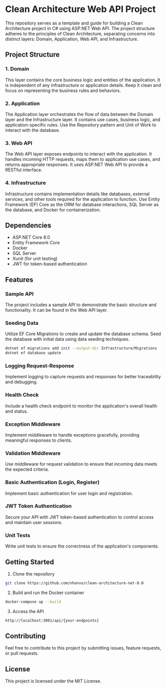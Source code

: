 # Clean Architecture Web API Project

This repository serves as a template and guide for building a Clean Architecture project in C# using ASP.NET Web API. The project structure adheres to the principles of Clean Architecture, separating concerns into distinct layers: Domain, Application, Web API, and Infrastructure.

## Project Structure

### 1. Domain

This layer contains the core business logic and entities of the application. It is independent of any infrastructure or application details. Keep it clean and focus on representing the business rules and behaviors.

### 2. Application

The Application layer orchestrates the flow of data between the Domain layer and the Infrastructure layer. It contains use cases, business logic, and application-specific rules. Use the Repository pattern and Unit of Work to interact with the database.

### 3. Web API

The Web API layer exposes endpoints to interact with the application. It handles incoming HTTP requests, maps them to application use cases, and returns appropriate responses. It uses ASP.NET Web API to provide a RESTful interface.

### 4. Infrastructure

Infrastructure contains implementation details like databases, external services, and other tools required for the application to function. Use Entity Framework (EF) Core as the ORM for database interactions, SQL Server as the database, and Docker for containerization.

## Dependencies

- ASP.NET Core 8.0
- Entity Framework Core
- Docker
- SQL Server
- Xunit (for unit testing)
- JWT for token-based authentication

## Features

### Sample API

The project includes a sample API to demonstrate the basic structure and functionality. It can be found in the Web API layer.

### Seeding Data

Utilize EF Core Migrations to create and update the database schema. Seed the database with initial data using data seeding techniques.

```bash
dotnet ef migrations add init --output-dir Infrastructure/Migrations
dotnet ef database update
```

### Logging Request-Response

Implement logging to capture requests and responses for better traceability and debugging.

### Health Check

Include a health check endpoint to monitor the application's overall health and status.

### Exception Middleware

Implement middleware to handle exceptions gracefully, providing meaningful responses to clients.

### Validation Middleware

Use middleware for request validation to ensure that incoming data meets the expected criteria.

### Basic Authentication (Login, Register)

Implement basic authentication for user login and registration.

### JWT Token Authentication

Secure your API with JWT token-based authentication to control access and maintain user sessions.

### Unit Tests

Write unit tests to ensure the correctness of the application's components.

## Getting Started

1. Clone the repository

```bash
git clone https://github.com/nhonvo/clean-architecture-net-8.0
```

2. Build and run the Docker container

```bash
docker-compose up --build
```

3. Access the API

```bash
http://localhost:3001/api/{your-endpoints}
```

## Contributing

Feel free to contribute to this project by submitting issues, feature requests, or pull requests.

## License

This project is licensed under the MIT License.
